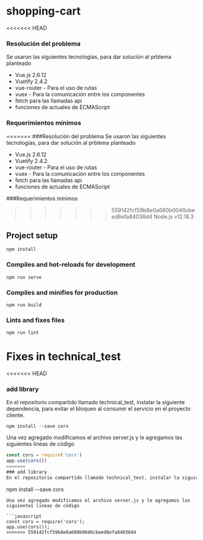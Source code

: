 # shopping-cart

<<<<<<< HEAD
### Resolución del problema

Se usaron las siguientes tecnologías, para dar solución al prblema planteado

-   Vue.js 2.6.12
-   Vuetify 2.4.2
-   vue-router - Para el uso de rutas
-   vuex - Para la comunicación entre los componentes
-   fetch para las llamadas api
-   funciones de actuales de ECMAScript

### Requerimientos mínimos

=======
###Resolución del problema
Se usaron las siguientes tecnologías, para dar solución al prblema planteado
- Vue.js 2.6.12
- Vuetify  2.4.2
- vue-router - Para el uso de rutas
- vuex - Para la comunicación entre los componentes
- fetch para las llamadas api
- funciones de actuales de ECMAScript

###Requerimientos mínimos
>>>>>>> 559142fcf59b8e0a680b0046cbeed8efa84036d4
Node.js v12.18.3

## Project setup

```
npm install
```

### Compiles and hot-reloads for development

```
npm run serve
```

### Compiles and minifies for production

```
npm run build
```

### Lints and fixes files

```
npm run lint
```

# Fixes in technical_test
<<<<<<< HEAD

### add library

En el repositorio compartido llamado technical_test, instalar la siguiente dependencia, para evitar el bloqueo al consumir el servicio en el proyecto cliente.

```
npm install --save cors
```

Una vez agregado modificamos el archivo server.js y le agregamos las siguientes lineas de código

```javascript
const cors = require('cors')
app.use(cors())
=======
### add library
En el repositorio compartido llamado technical_test, instalar la siguiente dependencia, para evitar el bloqueo al consumir el servicio en el proyecto cliente.
```
npm install --save cors
```
Una vez agregado modificamos el archivo server.js y le agregamos las siguientes lineas de código

```javascript
const cors = require('cors');
app.use(cors());
>>>>>>> 559142fcf59b8e0a680b0046cbeed8efa84036d4
```
